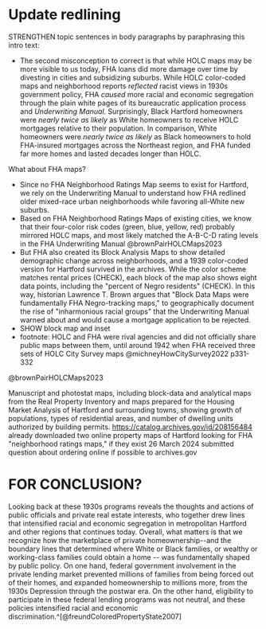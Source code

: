 # Update redlining

STRENGTHEN topic sentences in body paragraphs by paraphrasing this intro text:
- The second misconception to correct is that while HOLC maps may be more visible to us today, FHA loans did more damage over time by divesting in cities and subsidizing suburbs. While HOLC color-coded maps and neighborhood reports *reflected* racist views in 1930s government policy, FHA *caused* more racial and economic segregation through the plain white pages of its bureaucratic application process and *Underwriting Manual*. Surprisingly, Black Hartford homeowners were *nearly twice as likely* as White homeowners to receive HOLC mortgages relative to their population. In comparison, White homeowners were *nearly twice as likely* as Black homeowners to hold FHA-insured mortgages across the Northeast region, and FHA funded far more homes and lasted decades longer than HOLC.

What about FHA maps?
- Since no FHA Neighborhood Ratings Map seems to exist for Hartford, we rely on the Underwriting Manual to understand how FHA redlined older mixed-race urban neighborhoods while favoring all-White new suburbs.
- Based on FHA Neighborhood Ratings Maps of existing cities, we know that their four-color risk codes (green, blue, yellow, red) probably mirrored HOLC maps, and most likely matched the A-B-C-D rating levels in the FHA Underwriting Manual   @brownPairHOLCMaps2023
- But FHA also created its Block Analysis Maps to show detailed demographic change across neighborhoods, and a 1939 color-coded version for Hartford survived in the archives. While the color scheme matches rental prices (CHECK), each block of the map also shows eight data points, including the "percent of Negro residents" (CHECK). In this way, historian Lawrence T. Brown argues that "Block Data Maps were fundamentally FHA Negro-tracking maps," to geographically document the rise of "inharmonious racial groups" that the Underwriting Manual warned about and would cause a mortgage application to be rejected.
- SHOW block map and inset
- footnote: HOLC and FHA were rival agencies and did not officially share public maps between them, until around 1942 when FHA received three sets of HOLC City Survey maps @michneyHowCitySurvey2022 p331-332




@brownPairHOLCMaps2023

Manuscript and photostat maps, including block-data and analytical maps from the Real Property Inventory and maps prepared for the Housing Market Analysis of Hartford and surrounding towns, showing growth of populations, types of residential areas, and number of dwelling units authorized by building permits.
https://catalog.archives.gov/id/208156484
already downloaded two online property maps of Hartford
looking for FHA "neighborhood ratings maps," if they exist
26 March 2024 submitted question about ordering online if possible to archives.gov

# FOR CONCLUSION?
Looking back at these 1930s programs reveals the thoughts and actions of public officials and private real estate interests, who together drew lines that intensified racial and economic segregation in metropolitan Hartford and other regions that continues today.
Overall, what matters is that we recognize how the marketplace of private homeownership--and the boundary lines that determined where White or Black families, or wealthy or working-class families could obtain a home -- was fundamentally shaped by public policy. On one hand, federal government involvement in the private lending market prevented millions of families from being forced out of their homes, and expanded homeownership to millions more, from the 1930s Depression through the postwar era. On the other hand, eligibility to participate in these federal lending programs was not neutral, and these policies intensified racial and economic discrimination.^[@freundColoredPropertyState2007]
